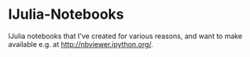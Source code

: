 IJulia-Notebooks
================

IJulia notebooks that I've created for various reasons, and want to make available e.g. at http://nbviewer.ipython.org/.
